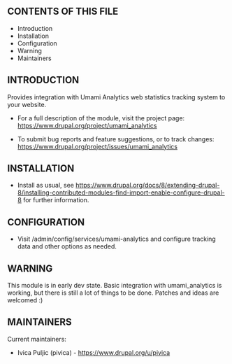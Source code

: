 ## CONTENTS OF THIS FILE

* Introduction
* Installation
* Configuration
* Warning
* Maintainers

## INTRODUCTION

Provides integration with Umami Analytics web statistics tracking system to your
website.

* For a full description of the module, visit the project page:
  https://www.drupal.org/project/umami_analytics

* To submit bug reports and feature suggestions, or to track changes:
  https://www.drupal.org/project/issues/umami_analytics

## INSTALLATION

* Install as usual, see
  https://www.drupal.org/docs/8/extending-drupal-8/installing-contributed-modules-find-import-enable-configure-drupal-8 for further
  information.

## CONFIGURATION

* Visit /admin/config/services/umami-analytics and configure tracking data and
  other options as needed.

## WARNING

This module is in early dev state. Basic integration with umami_analytics is
working, but there is still a lot of things to be done. Patches and ideas are
welcomed :)

## MAINTAINERS

Current maintainers:
* Ivica Puljic (pivica) - https://www.drupal.org/u/pivica
